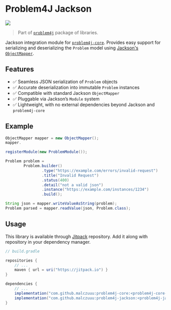 # Problem4J Jackson

[![](https://jitpack.io/v/malczuuu/problem4j-jackson.svg)](https://jitpack.io/#malczuuu/problem4j-jackson)

> Part of [`problem4j`][problem4j] package of libraries.

Jackson integration module for [`problem4j-core`][problem4j-core]. Provides easy support for serializing and
deserializing the `Problem` model using [Jackson's `ObjectMapper`][jackson].

## Features

- ✅ Seamless JSON serialization of `Problem` objects
- ✅ Accurate deserialization into immutable `Problem` instances
- ✅ Compatible with standard Jackson `ObjectMapper`
- ✅ Pluggable via Jackson’s `Module` system
- ✅ Lightweight, with no external dependencies beyond Jackson and `problem4j-core`

## Example

```java
ObjectMapper mapper = new ObjectMapper();
mapper.

registerModule(new ProblemModule());

Problem problem =
        Problem.builder()
                .type("https://example.com/errors/invalid-request")
                .title("Invalid Request")
                .status(400)
                .detail("not a valid json")
                .instance("https://example.com/instances/1234")
                .build();

String json = mapper.writeValueAsString(problem);
Problem parsed = mapper.readValue(json, Problem.class);
```

## Usage

This library is available through [Jitpack][jitpack] repository. Add it along with repository in your dependency
manager.

```groovy
// build.gradle

repositories {
    // ...
    maven { url = uri("https://jitpack.io") }
}

dependencies {
    // ...
    implementation("com.github.malczuuu:problem4j-core:<problem4j-core-version>")
    implementation("com.github.malczuuu:problem4j-jackson:<problem4j-jackson-version>")
}
```

[problem4j]: https://github.com/malczuuu/problem4j

[problem4j-core]: https://github.com/malczuuu/problem4j-core

[jackson]: https://github.com/FasterXML/jackson

[jitpack]: https://jitpack.io/#malczuuu/problem4j-jackson

